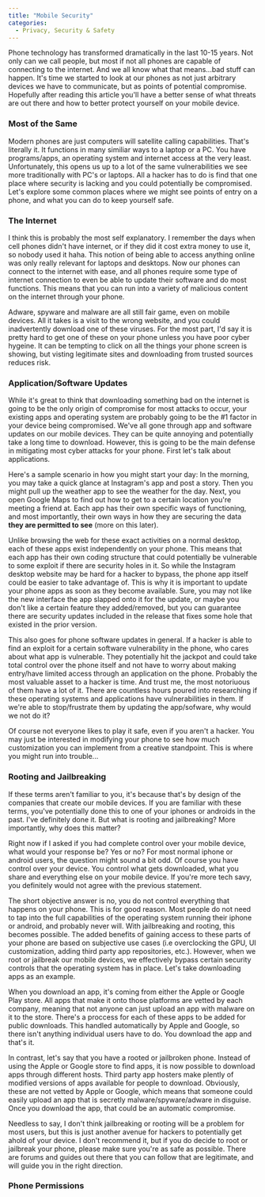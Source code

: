 ```yaml
---
title: "Mobile Security"
categories:
  - Privacy, Security & Safety
---
```


Phone technology has transformed dramatically in the last 10-15 years. Not only can we call people, but most if not all phones are capable of connecting to the internet. And we all know what that means...bad stuff can happen. It's time we started to look at our phones as not just arbitrary devices we have to communicate, but as points of potential compromise. Hopefully after reading this article you'll have a better sense of what threats are out there and how to better protect yourself on your mobile device.

### Most of the Same

Modern phones are just computers will satellite calling capabilities. That's literally it. It functions in many similiar ways to a laptop or a PC. You have programs/apps, an operating system and internet access at the very least. Unfortunately, this opens us up to a lot of the same vulnerabilities we see more traditionally with PC's or laptops. All a hacker has to do is find that one place where security is lacking and you could potentially be compromised. Let's explore some common places where we might see points of entry on a phone, and what you can do to keep yourself safe.

### The Internet

I think this is probably the most self explanatory. I remember the days when cell phones didn't have internet, or if they did it cost extra money to use it, so nobody used it haha. This notion of being able to access anything online was only really relevant for laptops and desktops. Now our phones can connect to the internet with ease, and all phones require some type of internet connection to even be able to update their software and do most functions. This means that you can run into a variety of malicious content on the internet through your phone.

Adware, spyware and malware are all still fair game, even on mobile devices. All it takes is a visit to the wrong website, and you could inadvertently download one of these viruses. For the most part, I'd say it is pretty hard to get one of these on your phone unless you have poor cyber hygeine. It can be tempting to click on all the things your phone screen is showing, but visting legitimate sites and downloading from trusted sources reduces risk. 


### Application/Software Updates

While it's great to think that downloading something bad on the internet is going to be the only origin of compromise for most attacks to occur, your existing apps and operating system are probably going to be the #1 factor in your device being compromised. We've all gone through app and software updates on our mobile devices. They can be quite annoying and potentially take a long time to download. However, this is going to be the main defense in mitigating most cyber attacks for your phone. First let's talk about applications.

Here's a sample scenario in how you might start your day: In the morning, you may take a quick glance at Instagram's app and post a story. Then you might pull up the weather app to see the weather for the day. Next, you open Google Maps to find out how to get to a certain location you're meeting a friend at. Each app has their own specific ways of functioning, and most importantly, their own ways in how they are securing the data **they are permitted to see** (more on this later). 

Unlike browsing the web for these exact activities on a normal desktop, each of these apps exist independently on your phone. This means that each app has their own coding structure that could potentially be vulnerable to some exploit if there are security holes in it. So while the Instagram desktop website may be hard for a hacker to bypass, the phone app itself could be easier to take advantage of. This is why it is important to update your phone apps as soon as they become available. Sure, you may not like the new interface the app slapped onto it for the update, or maybe you don't like a certain feature they added/removed, but you can guarantee there are security updates included in the release that fixes some hole that existed in the prior version. 

This also goes for phone software updates in general. If a hacker is able to find an exploit for a certain software vulnerability in the phone, who cares about what app is vulnerable. They potentially hit the jackpot and could take total control over the phone itself and not have to worry about making entry/have limited access through an application on the phone. Probably the most valuable asset to a hacker is time. And trust me, the most notoriuous of them have a lot of it. There are countless hours poured into researching if these operating systems and applications have vulnerabilities in them. If we're able to stop/frustrate them by updating the app/sofware, why would we not do it?

Of course not everyone likes to play it safe, even if you aren't a hacker. You may just be interested in modifying your phone to see how much customization you can implement from a creative standpoint. This is where you might run into trouble...

### Rooting and Jailbreaking

If these terms aren't familiar to you, it's because that's by design of the companies that create our mobile devices. If you are familiar with these terms, you've potentially done this to one of your iphones or androids in the past. I've definitely done it. But what is rooting and jailbreaking? More importantly, why does this matter?

Right now if I asked if you had complete control over your mobile device, what would your response be? Yes or no? For most normal iphone or android users, the question might sound a bit odd. Of course you have control over your device. You control what gets downloaded, what you share and everything else on your mobile device. If you're more tech savy, you definitely would not agree with the previous statement.

The short objective answer is no, you do not control everything that happens on your phone. This is for good reason. Most people do not need to tap into the full capabilities of the operating system running their iphone or android, and probably never will. With jailbreaking and rooting, this becomes possible. The added benefits of gaining access to these parts of your phone are based on subjective use cases (i.e overclocking the GPU, UI customization, adding third party app repositories, etc.). However, when we root or jailbreak our mobile devices, we effectively bypass certain security controls that the operating system has in place. Let's take downloading apps as an example. 

When you download an app, it's coming from either the Apple or Google Play store. All apps that make it onto those platforms are vetted by each company, meaning that not anyone can just upload an app with malware on it to the store. There's a proccess for each of these apps to be added for public downloads. This handled automatically by Apple and Google, so there isn't anything individual users have to do. You download the app and that's it.

In contrast, let's say that you have a rooted or jailbroken phone. Instead of using the Apple or Google store to find apps, it is now possible to download apps through different hosts. Third party app hosters make plently of modified versions of apps available for people to download. Obviously, these are not vetted by Apple or Google, which means that someone could easily upload an app that is secretly malware/spyware/adware in disguise. Once you download the app, that could be an automatic compromise. 

Needless to say, I don't think jailbreaking or rooting will be a problem for most users, but this is just another avenue for hackers to potentially get ahold of your device. I don't recommend it, but if you do decide to root or jailbreak your phone, please make sure you're as safe as possible. There are forums and guides out there that you can follow that are legitimate, and will guide you in the right direction. 

### Phone Permissions








